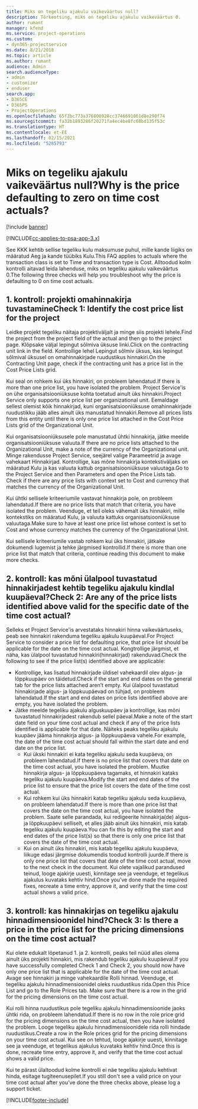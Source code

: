 ```yaml
---
title: Miks on tegeliku ajakulu vaikeväärtus null?
description: Tõrkeotsing, miks on tegeliku ajakulu vaikeväärtus 0.
author: rumant
manager: kfend
ms.service: project-operations
ms.custom:
- dyn365-projectservice
ms.date: 8/21/2018
ms.topic: article
ms.author: rumant
audience: Admin
search.audienceType:
- admin
- customizer
- enduser
search.app:
- D365CE
- D365PS
- ProjectOperations
ms.openlocfilehash: 65f2bc773a376800928cc3746691061d8e290f74
ms.sourcegitcommit: fa32b1893286f20271fa4ec4be8fc68bd135f53c
ms.translationtype: HT
ms.contentlocale: et-EE
ms.lasthandoff: 02/15/2021
ms.locfileid: "5285793"
---
```

# <a name="why-is-the-price-defaulting-to-zero-on-time-cost-actuals"></a><span data-ttu-id="a5b2a-103">Miks on tegeliku ajakulu vaikeväärtus null?</span><span class="sxs-lookup"><span data-stu-id="a5b2a-103">Why is the price defaulting to zero on time cost actuals?</span></span>

[!include [banner](../includes/psa-now-project-operations.md)]

[!INCLUDE[cc-applies-to-psa-app-3.x](../includes/cc-applies-to-psa-app-3x.md)]

<span data-ttu-id="a5b2a-104">See KKK kehtib sellise tegeliku kulu maksumuse puhul, mille kande liigiks on määratud Aeg ja kande tüübiks Kulu.</span><span class="sxs-lookup"><span data-stu-id="a5b2a-104">This FAQ applies to actuals where the transaction class is set to Time and transaction type is Cost.</span></span> <span data-ttu-id="a5b2a-105">Alltoodud kolm kontrolli aitavad leida lahenduse, miks on tegeliku ajakulu vaikeväärtus 0.</span><span class="sxs-lookup"><span data-stu-id="a5b2a-105">The following three checks will help you troubleshoot why the price is defaulting to 0 on time cost actuals.</span></span>
 
## <a name="check-1-identify-the-cost-price-list-for-the-project"></a><span data-ttu-id="a5b2a-106">1. kontroll: projekti omahinnakirja tuvastamine</span><span class="sxs-lookup"><span data-stu-id="a5b2a-106">Check 1: Identify the cost price list for the project</span></span>

<span data-ttu-id="a5b2a-107">Leidke projekt tegeliku näitaja projektiväljalt ja minge siis projekti lehele.</span><span class="sxs-lookup"><span data-stu-id="a5b2a-107">Find the project from the project field of the actual and then go to the project page.</span></span> <span data-ttu-id="a5b2a-108">Klõpsake väljal lepingut sõlmiva üksuse linki.</span><span class="sxs-lookup"><span data-stu-id="a5b2a-108">Click on the contracting unit link in the field.</span></span> <span data-ttu-id="a5b2a-109">Kontrollige lehel Lepingut sõlmiv üksus, kas lepingut sõlmival üksusel on omahinnakirjade ruudustikus hinnakiri.</span><span class="sxs-lookup"><span data-stu-id="a5b2a-109">On the Contracting Unit page, check if the contracting unit has a price list in the Cost Price Lists grid.</span></span>

<span data-ttu-id="a5b2a-110">Kui seal on rohkem kui üks hinnakiri, on probleem lahendatud.</span><span class="sxs-lookup"><span data-stu-id="a5b2a-110">If there is more than one price list, you have isolated the problem.</span></span> <span data-ttu-id="a5b2a-111">Project Service'is on ühe organisatsiooniüksuse kohta toetatud ainult üks hinnakiri.</span><span class="sxs-lookup"><span data-stu-id="a5b2a-111">Project Service only supports one price list per organizational unit.</span></span> <span data-ttu-id="a5b2a-112">Eemaldage sellest olemist kõik hinnakirjad, kuni organisatsiooniüksuse omahinnakirjade ruudustikku jääb alles ainult üks manustatud hinnakiri.</span><span class="sxs-lookup"><span data-stu-id="a5b2a-112">Remove all prices lists from this entity until there is only one price list attached in the Cost Price Lists grid of the Organizational Unit.</span></span>

<span data-ttu-id="a5b2a-113">Kui organisatsiooniüksusele pole manustatud ühtki hinnakirja, jätke meelde organisatsiooniüksuse valuuta.</span><span class="sxs-lookup"><span data-stu-id="a5b2a-113">If there are no price lists attached to the Organizational Unit, make a note of the currency of the Organizational unit.</span></span> <span data-ttu-id="a5b2a-114">Minge rakendusse Project Service, seejärel valige Parameetrid ja avage vahekaart Hinnakirjad. Kontrollige, kas mõne hinnakirja kontekstiväljaks on määratud Kulu ja kas valuuta kattub organisatsiooniüksuse valuutaga.</span><span class="sxs-lookup"><span data-stu-id="a5b2a-114">Go to the Project Service and then Parameters and open the Price Lists tab. Check if there are any price lists with context set to Cost and currency that matches the currency of the Organizational Unit.</span></span>
 
<span data-ttu-id="a5b2a-115">Kui ühtki sellisele kriteeriumile vastavat hinnakirja pole, on probleem lahendatud.</span><span class="sxs-lookup"><span data-stu-id="a5b2a-115">If there are no price lists that match that criteria, you have isolated the problem.</span></span> <span data-ttu-id="a5b2a-116">Veenduge, et teil oleks vähemalt üks hinnakiri, mille kontekstiks on määratud Kulu, ja valuuta kattuks organisatsiooniüksuse valuutaga.</span><span class="sxs-lookup"><span data-stu-id="a5b2a-116">Make sure to have at least one price list whose context is set to Cost and whose currency matches the currency of the Organizational Unit.</span></span>

<span data-ttu-id="a5b2a-117">Kui sellisele kriteeriumile vastab rohkem kui üks hinnakiri, jätkake dokumendi lugemist ja tehke järgmised kontrollid.</span><span class="sxs-lookup"><span data-stu-id="a5b2a-117">If there is more than one price list that match that criteria, continue reading this document to make more checks.</span></span>

## <a name="check-2-are-any-of-the-price-lists-identified-above-valid-for-the-specific-date-of-the-time-cost-actual"></a><span data-ttu-id="a5b2a-118">2. kontroll: kas mõni ülalpool tuvastatud hinnakirjadest kehtib tegeliku ajakulu kindlal kuupäeval?</span><span class="sxs-lookup"><span data-stu-id="a5b2a-118">Check 2: Are any of the price lists identified above valid for the specific date of the time cost actual?</span></span>

<span data-ttu-id="a5b2a-119">Selleks et Project Service'is arvestataks hinnakiri hinna vaikeväärtuseks, peab see hinnakiri rakenduma tegeliku ajakulu kuupäeval.</span><span class="sxs-lookup"><span data-stu-id="a5b2a-119">For Project Service to consider a price list for defaulting price, that price list should be applicable for the date on the time cost actual.</span></span> <span data-ttu-id="a5b2a-120">Kongtrollige järgmist, et näha, kas ülalpool tuvastatud hinnakiri(hinnakirjad) rakenduvad.</span><span class="sxs-lookup"><span data-stu-id="a5b2a-120">Check the following to see if the price list(s) identified above are applicable:</span></span>

- <span data-ttu-id="a5b2a-121">Kontrollige, kas lisatud hinnakirjade üldisel vahekaardil olev algus- ja lõppkuupäev on täidetud.</span><span class="sxs-lookup"><span data-stu-id="a5b2a-121">Check if the start and end dates on the general tab for the price lists attached aren’t empty.</span></span> <span data-ttu-id="a5b2a-122">Kui ülalpool tuvastatud hinnakirjade algus- ja lõppkuupäevad on tühjad, on probleem lahendatud.</span><span class="sxs-lookup"><span data-stu-id="a5b2a-122">If the start and end dates on price lists identified above are empty, you have isolated the problem.</span></span> 
- <span data-ttu-id="a5b2a-123">Jätke meelde tegeliku ajakulu alguskuupäev ja kontrollige, kas mõni tuvastatud hinnakirjadest rakendub sellel päeval.</span><span class="sxs-lookup"><span data-stu-id="a5b2a-123">Make a note of the start date field on your time cost actual and check if any of the price lists identified is applicable for that date.</span></span> <span data-ttu-id="a5b2a-124">Näiteks peaks tegeliku ajakulu kuupäev jääma hinnakirja algus- ja lõppkuupäeva vahele.</span><span class="sxs-lookup"><span data-stu-id="a5b2a-124">For example, the date of the time cost actual should fall within the start date and end date on the price list.</span></span> 
    - <span data-ttu-id="a5b2a-125">Kui ükski hinnakiri ei kata tegeliku ajakulu seda kuupäeva, on probleem lahendatud.</span><span class="sxs-lookup"><span data-stu-id="a5b2a-125">If there is no price list that covers that date on the time cost actual, you have isolated the problem.</span></span> <span data-ttu-id="a5b2a-126">Muutke hinnakirja algus- ja lõppkuupäeva tagamaks, et hinnakiri kataks tegeliku ajakulu kuupäeva.</span><span class="sxs-lookup"><span data-stu-id="a5b2a-126">Modify the start and end dates of the price list to ensure that the price list covers the date of the time cost actual.</span></span> 
    - <span data-ttu-id="a5b2a-127">Kui rohkem kui üks hinnakiri katab tegeliku ajakulu seda kuupäeva, on probleem lahendatud.</span><span class="sxs-lookup"><span data-stu-id="a5b2a-127">If there is more than one price list that covers the date on the time cost actual, you have isolated the problem.</span></span> <span data-ttu-id="a5b2a-128">Saate selle parandada, kui redigeerite hinnakirja(de) algus- ja lõppkuupäevi selliselt, et alles jääb ainult üks hinnakiri, mis katab tegeliku ajakulu kuupäeva.</span><span class="sxs-lookup"><span data-stu-id="a5b2a-128">You can fix this by editing the start and end dates of the price list(s) so that there is only one price list that covers the date of the time cost actual.</span></span> 
    - <span data-ttu-id="a5b2a-129">Kui on ainult üks hinnakiri, mis katab tegeliku ajakulu kuupäeva, liikuge edasi järgmise dokumendis toodud kontrolli juurde.</span><span class="sxs-lookup"><span data-stu-id="a5b2a-129">If there is only one price list that covers that date of the time cost actual, move to the next check in the document.</span></span>
<span data-ttu-id="a5b2a-130">Kui olete vajalikud parandused teinud, looge ajakirje uuesti, kinnitage see ja veenduge, et tegelikus ajakulus kuvataks kehtiv hind.</span><span class="sxs-lookup"><span data-stu-id="a5b2a-130">Once you’ve done made the required fixes, recreate a time entry, approve it, and verify that the time cost actual shows a valid price.</span></span>

## <a name="check-3-is-there-a-price-in-the-price-list-for-the-pricing-dimensions-on-the-time-cost-actual"></a><span data-ttu-id="a5b2a-131">3. kontroll: kas hinnakirjas on tegeliku ajakulu hinnadimensioonidel hind?</span><span class="sxs-lookup"><span data-stu-id="a5b2a-131">Check 3: Is there a price in the price list for the pricing dimensions on the time cost actual?</span></span>

<span data-ttu-id="a5b2a-132">Kui olete edukalt lõpetanud 1. ja 2. kontrolli, peaks teil nüüd alles olema ainult üks projekti hinnakiri, mis rakendub tegeliku ajakulu kuupäeval.</span><span class="sxs-lookup"><span data-stu-id="a5b2a-132">If you have successfully completed Check 1 and Check 2, you should now have only one price list that is applicable for the date of the time cost actual.</span></span> <span data-ttu-id="a5b2a-133">Avage see hinnakiri ja minge vahekaardile Rolli hinnad. Veenduge, et tegeliku ajakulu hinnadimensioonidel oleks ruudustikus rida.</span><span class="sxs-lookup"><span data-stu-id="a5b2a-133">Open this Price List and go to the Role Prices tab. Make sure that there is a row in the grid for the pricing dimensions on the time cost actual.</span></span>

<span data-ttu-id="a5b2a-134">Kui rolli hinna ruudustikus pole tegeliku ajakulu hinnadimensioonide jaoks ühtki rida, on probleem lahendatud.</span><span class="sxs-lookup"><span data-stu-id="a5b2a-134">If there is no row in the role price grid for the pricing dimensions on the time cost actual, then you have isolated the problem.</span></span> <span data-ttu-id="a5b2a-135">Looge tegeliku ajakulu hinnadimensioonidele rida rolli hindade ruudustikus.</span><span class="sxs-lookup"><span data-stu-id="a5b2a-135">Create a row in the Role prices grid for the pricing dimensions on your time cost actual.</span></span> <span data-ttu-id="a5b2a-136">Kui see on tehtud, looge ajakirje uuesti, kinnitage see ja veenduge, et tegelikus ajakulus kuvataks kehtiv hind.</span><span class="sxs-lookup"><span data-stu-id="a5b2a-136">Once this is done, recreate time entry, approve it, and verify that the time cost actual shows a valid price.</span></span>
 
<span data-ttu-id="a5b2a-137">Kui te pärast ülaltoodud kolme kontrolli ei näe tegeliku ajakulu kehtivat hinda, esitage tugiteenusepilet.</span><span class="sxs-lookup"><span data-stu-id="a5b2a-137">If you still don't see a valid price on your time cost actual after you’ve done the three checks above, please log a support ticket.</span></span>





[!INCLUDE[footer-include](../includes/footer-banner.md)]